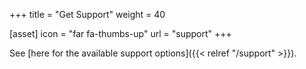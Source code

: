 +++
title = "Get Support"
weight = 40

[asset]
  icon = "far fa-thumbs-up"
  url = "support"
+++

See [here for the available support options]({{< relref "/support" >}}).

